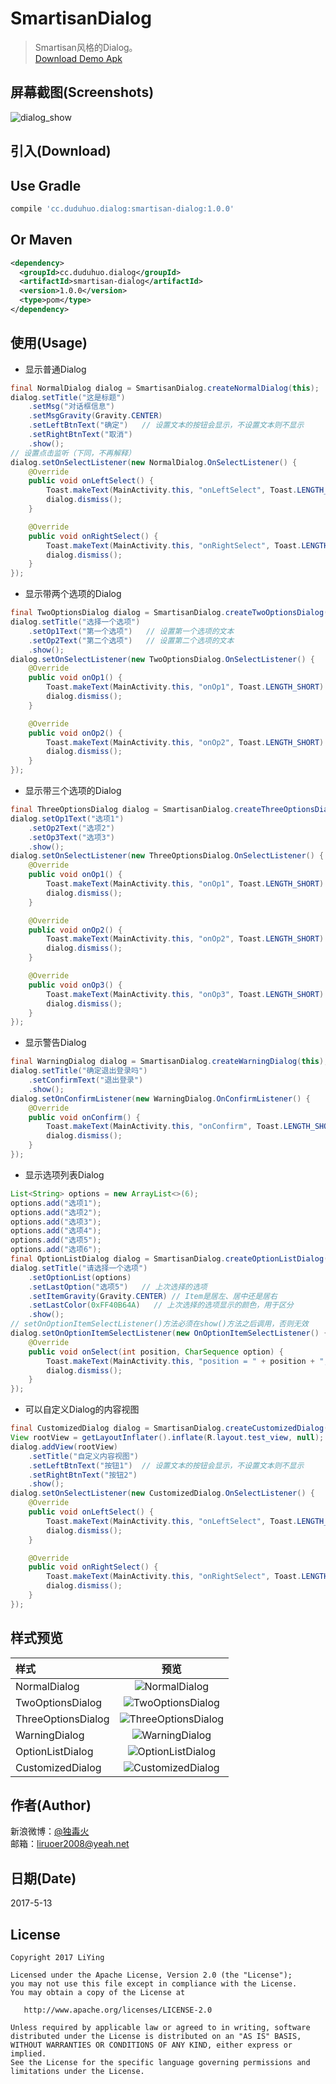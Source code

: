 SmartisanDialog
========
> Smartisan风格的Dialog。  
> [Download Demo Apk](https://raw.githubusercontent.com/liying2008/SmartisanDialog/master/app/app-debug.apk)

屏幕截图(Screenshots)
----
![dialog_show](captures/dialog_show.gif)

引入(Download)
----
## Use Gradle  
```gradle  
compile 'cc.duduhuo.dialog:smartisan-dialog:1.0.0'
```

## Or Maven  
```xml  
<dependency>
  <groupId>cc.duduhuo.dialog</groupId>
  <artifactId>smartisan-dialog</artifactId>
  <version>1.0.0</version>
  <type>pom</type>
</dependency>
```

使用(Usage)
----

- 显示普通Dialog

```java  
final NormalDialog dialog = SmartisanDialog.createNormalDialog(this);
dialog.setTitle("这是标题")
    .setMsg("对话框信息")
    .setMsgGravity(Gravity.CENTER)
    .setLeftBtnText("确定")   // 设置文本的按钮会显示，不设置文本则不显示
    .setRightBtnText("取消")
    .show();
// 设置点击监听（下同，不再解释）
dialog.setOnSelectListener(new NormalDialog.OnSelectListener() {
    @Override
    public void onLeftSelect() {
        Toast.makeText(MainActivity.this, "onLeftSelect", Toast.LENGTH_SHORT).show();
        dialog.dismiss();
    }

    @Override
    public void onRightSelect() {
        Toast.makeText(MainActivity.this, "onRightSelect", Toast.LENGTH_SHORT).show();
        dialog.dismiss();
    }
});
```

- 显示带两个选项的Dialog

```java  
final TwoOptionsDialog dialog = SmartisanDialog.createTwoOptionsDialog(this);
dialog.setTitle("选择一个选项")
    .setOp1Text("第一个选项")   // 设置第一个选项的文本
    .setOp2Text("第二个选项")   // 设置第二个选项的文本
    .show();
dialog.setOnSelectListener(new TwoOptionsDialog.OnSelectListener() {
    @Override
    public void onOp1() {
        Toast.makeText(MainActivity.this, "onOp1", Toast.LENGTH_SHORT).show();
        dialog.dismiss();
    }

    @Override
    public void onOp2() {
        Toast.makeText(MainActivity.this, "onOp2", Toast.LENGTH_SHORT).show();
        dialog.dismiss();
    }
});

```
- 显示带三个选项的Dialog

```java  
final ThreeOptionsDialog dialog = SmartisanDialog.createThreeOptionsDialog(this);
dialog.setOp1Text("选项1")
    .setOp2Text("选项2")
    .setOp3Text("选项3")
    .show();
dialog.setOnSelectListener(new ThreeOptionsDialog.OnSelectListener() {
    @Override
    public void onOp1() {
        Toast.makeText(MainActivity.this, "onOp1", Toast.LENGTH_SHORT).show();
        dialog.dismiss();
    }

    @Override
    public void onOp2() {
        Toast.makeText(MainActivity.this, "onOp2", Toast.LENGTH_SHORT).show();
        dialog.dismiss();
    }

    @Override
    public void onOp3() {
        Toast.makeText(MainActivity.this, "onOp3", Toast.LENGTH_SHORT).show();
        dialog.dismiss();
    }
});
```
- 显示警告Dialog

```java  
final WarningDialog dialog = SmartisanDialog.createWarningDialog(this);
dialog.setTitle("确定退出登录吗")
    .setConfirmText("退出登录")
    .show();
dialog.setOnConfirmListener(new WarningDialog.OnConfirmListener() {
    @Override
    public void onConfirm() {
        Toast.makeText(MainActivity.this, "onConfirm", Toast.LENGTH_SHORT).show();
        dialog.dismiss();
    }
});

```
- 显示选项列表Dialog

```java  
List<String> options = new ArrayList<>(6);
options.add("选项1");
options.add("选项2");
options.add("选项3");
options.add("选项4");
options.add("选项5");
options.add("选项6");
final OptionListDialog dialog = SmartisanDialog.createOptionListDialog(this);
dialog.setTitle("请选择一个选项")
    .setOptionList(options)
    .setLastOption("选项5")   // 上次选择的选项
    .setItemGravity(Gravity.CENTER) // Item是居左、居中还是居右
    .setLastColor(0xFF40B64A)   // 上次选择的选项显示的颜色，用于区分
    .show();
// setOnOptionItemSelectListener()方法必须在show()方法之后调用，否则无效
dialog.setOnOptionItemSelectListener(new OnOptionItemSelectListener() {
    @Override
    public void onSelect(int position, CharSequence option) {
        Toast.makeText(MainActivity.this, "position = " + position + ", option = " + option, Toast.LENGTH_SHORT).show();
        dialog.dismiss();
    }
});
```
- 可以自定义Dialog的内容视图

```java  
final CustomizedDialog dialog = SmartisanDialog.createCustomizedDialog(this);
View rootView = getLayoutInflater().inflate(R.layout.test_view, null);
dialog.addView(rootView)
    .setTitle("自定义内容视图")
    .setLeftBtnText("按钮1")  // 设置文本的按钮会显示，不设置文本则不显示
    .setRightBtnText("按钮2")
    .show();
dialog.setOnSelectListener(new CustomizedDialog.OnSelectListener() {
    @Override
    public void onLeftSelect() {
        Toast.makeText(MainActivity.this, "onLeftSelect", Toast.LENGTH_SHORT).show();
        dialog.dismiss();
    }

    @Override
    public void onRightSelect() {
        Toast.makeText(MainActivity.this, "onRightSelect", Toast.LENGTH_SHORT).show();
        dialog.dismiss();
    }
});

```

样式预览
----

| 样式 | 预览
| :--- | :--: 
| NormalDialog | ![NormalDialog](captures/NormalDialog.png)
| TwoOptionsDialog | ![TwoOptionsDialog](captures/TwoOptionsDialog.png)
| ThreeOptionsDialog | ![ThreeOptionsDialog](captures/ThreeOptionsDialog.png)
| WarningDialog | ![WarningDialog](captures/WarningDialog.png)
| OptionListDialog | ![OptionListDialog](captures/OptionListDialog.png)
| CustomizedDialog | ![CustomizedDialog](captures/CustomizedDialog.png)


作者(Author)
---- 
新浪微博：[@独毒火][2]  
邮箱：[liruoer2008@yeah.net][3]

日期(Date)
----
2017-5-13

License
----

	Copyright 2017 LiYing
	
	Licensed under the Apache License, Version 2.0 (the "License");
	you may not use this file except in compliance with the License.
	You may obtain a copy of the License at
	
	   http://www.apache.org/licenses/LICENSE-2.0
	
	Unless required by applicable law or agreed to in writing, software
	distributed under the License is distributed on an "AS IS" BASIS,
	WITHOUT WARRANTIES OR CONDITIONS OF ANY KIND, either express or implied.
	See the License for the specific language governing permissions and
	limitations under the License.


  [2]: http://weibo.com/neuliying
  [3]: mailto:liruoer2008@yeah.net
